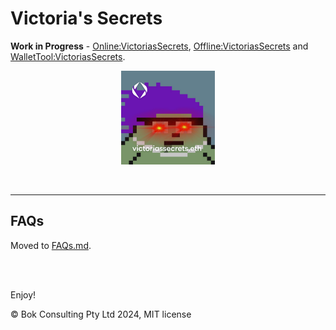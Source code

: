 # Victoria's Secrets

**Work in Progress** - [Online:VictoriasSecrets](https://bokkypoobah.github.io/VictoriasSecrets/online.html), [Offline:VictoriasSecrets](https://bokkypoobah.github.io/VictoriasSecrets/offline.html) and [WalletTool:VictoriasSecrets](https://bokkypoobah.github.io/VictoriasSecrets/wallettool.html).

<p align="center">
  <img height="150" src="https://raw.githubusercontent.com/bokkypoobah/VictoriasSecrets/main/images/victoriassecrets.png" />
</p>


<br />

---

## FAQs

Moved to [FAQs.md](FAQs.md).

<br />

<br />

Enjoy!

© Bok Consulting Pty Ltd 2024, MIT license
